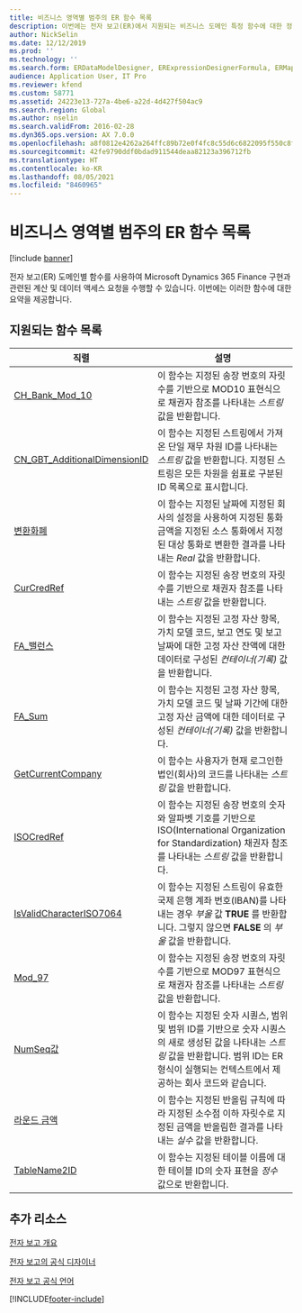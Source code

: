```yaml
---
title: 비즈니스 영역별 범주의 ER 함수 목록
description: 이번에는 전자 보고(ER)에서 지원되는 비즈니스 도메인 특정 함수에 대한 정보를 제공합니다.
author: NickSelin
ms.date: 12/12/2019
ms.prod: ''
ms.technology: ''
ms.search.form: ERDataModelDesigner, ERExpressionDesignerFormula, ERMappedFormatDesigner, ERModelMappingDesigner
audience: Application User, IT Pro
ms.reviewer: kfend
ms.custom: 58771
ms.assetid: 24223e13-727a-4be6-a22d-4d427f504ac9
ms.search.region: Global
ms.author: nselin
ms.search.validFrom: 2016-02-28
ms.dyn365.ops.version: AX 7.0.0
ms.openlocfilehash: a8f0812e4262a264ffc89b72e0f4fc8c55d6c6822095f550c8f05296bb057a38
ms.sourcegitcommit: 42fe9790ddf0bdad911544deaa82123a396712fb
ms.translationtype: HT
ms.contentlocale: ko-KR
ms.lasthandoff: 08/05/2021
ms.locfileid: "8460965"
---
```

# <a name="list-of-er-functions-in-the-business-domainspecific-category"></a>비즈니스 영역별 범주의 ER 함수 목록

[!include [banner](../includes/banner.md)]

전자 보고(ER) 도메인별 함수를 사용하여 Microsoft Dynamics 365 Finance 구현과 관련된 계산 및 데이터 액세스 요청을 수행할 수 있습니다. 이번에는 이러한 함수에 대한 요약을 제공합니다.

## <a name="list-of-supported-functions"></a>지원되는 함수 목록

| 직렬| 설명 |
|---------|-------------|
| [CH_Bank_Mod_10](er-functions-other-chbankmode10.md) | 이 함수는 지정된 송장 번호의 자릿수를 기반으로 MOD10 표현식으로 채권자 참조를 나타내는 *스트링* 값을 반환합니다. |
| [CN_GBT_AdditionalDimensionID](er-functions-other-cngbtadditionaldimensionid.md) | 이 함수는 지정된 스트링에서 가져온 단일 재무 차원 ID를 나타내는 *스트링* 값을 반환합니다. 지정된 스트링은 모든 차원을 쉼표로 구분된 ID 목록으로 표시합니다. |
| [변환화폐](er-functions-other-convertcurrency.md) | 이 함수는 지정된 날짜에 지정된 회사의 설정을 사용하여 지정된 통화 금액을 지정된 소스 통화에서 지정된 대상 통화로 변환한 결과를 나타내는 *Real* 값을 반환합니다. |
| [CurCredRef](er-functions-other-curcredref.md) | 이 함수는 지정된 송장 번호의 자릿수를 기반으로 채권자 참조를 나타내는 *스트링* 값을 반환합니다. |
| [FA_밸런스](er-functions-other-fabalance.md) | 이 함수는 지정된 고정 자산 항목, 가치 모델 코드, 보고 연도 및 보고 날짜에 대한 고정 자산 잔액에 대한 데이터로 구성된 *컨테이너(기록)* 값을 반환합니다. |
| [FA_Sum](er-functions-other-fasum.md) | 이 함수는 지정된 고정 자산 항목, 가치 모델 코드 및 날짜 기간에 대한 고정 자산 금액에 대한 데이터로 구성된 *컨테이너(기록)* 값을 반환합니다. |
| [GetCurrentCompany](er-functions-other-getcurrentcompany.md) | 이 함수는 사용자가 현재 로그인한 법인(회사)의 코드를 나타내는 *스트링* 값을 반환합니다. |
| [ISOCredRef](er-functions-other-isocredref.md) | 이 함수는 지정된 송장 번호의 숫자와 알파벳 기호를 기반으로 ISO(International Organization for Standardization) 채권자 참조를 나타내는 *스트링* 값을 반환합니다. |
| [IsValidCharacterISO7064](er-functions-other-isvalidchariso7064.md) | 이 함수는 지정된 스트링이 유효한 국제 은행 계좌 번호(IBAN)를 나타내는 경우 *부울* 값 **TRUE** 를 반환합니다. 그렇지 않으면 **FALSE** 의 *부울* 값을 반환합니다. |
| [Mod_97](er-functions-other-mod97.md) | 이 함수는 지정된 송장 번호의 자릿수를 기반으로 MOD97 표현식으로 채권자 참조를 나타내는 *스트링* 값을 반환합니다. |
| [NumSeq값](er-functions-other-numseqvalue.md) | 이 함수는 지정된 숫자 시퀀스, 범위 및 범위 ID를 기반으로 숫자 시퀀스의 새로 생성된 값을 나타내는 *스트링* 값을 반환합니다. 범위 ID는 ER 형식이 실행되는 컨텍스트에서 제공하는 회사 코드와 같습니다. |
| [라운드 금액](er-functions-other-roundamount.md) | 이 함수는 지정된 반올림 규칙에 따라 지정된 소수점 이하 자릿수로 지정된 금액을 반올림한 결과를 나타내는 *실수* 값을 반환합니다. |
| [TableName2ID](er-functions-other-tablename2id.md) | 이 함수는 지정된 테이블 이름에 대한 테이블 ID의 숫자 표현을 *정수* 값으로 반환합니다. |

## <a name="additional-resources"></a>추가 리소스

[전자 보고 개요](general-electronic-reporting.md)

[전자 보고의 공식 디자이너](general-electronic-reporting-formula-designer.md)

[전자 보고 공식 언어](er-formula-language.md)


[!INCLUDE[footer-include](../../../includes/footer-banner.md)]